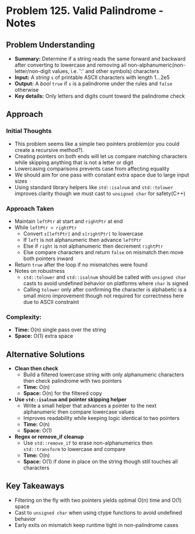 # Problem 125. Valid Palindrome - Notes

## Problem Understanding
- **Summary:** Determine if a string reads the same forward and backward after converting to lowercase and removing all non-alphanumeric(non-letter/non-digit values, i.e. ':' and other symbols) characters
- **Input:** A _string_ `s` of printable ASCII characters with length 1…2e5
- **Output:** A _bool_ `true` if `s` is a palindrome under the rules and `false` otherwise
- **Key details:** Only letters and digits count toward the palindrome check

## Approach

### Initial Thoughts
- This problem seems like a simple two pointers problem(or you could create a recursive method?). 
- Creating pointers on both ends will let us compare matching characters while skipping anything that is not a letter or digit
- Lowercasing comparisons prevents case from affecting equality
- We should aim for one pass with constant extra space due to large input sizes
- Using standard library helpers like `std::isalnum` and `std::tolower` improves clarity though we must cast to `unsigned char` for safety(C++)

### Approach Taken
- Maintain `leftPtr` at start and `rightPtr` at end
- While `leftPtr < rightPtr`
  - Convert `s[leftPtr]` and `s[rightPtr]` to lowercase
  - If `left` is not alphanumeric then advance `leftPtr`
  - Else if `right` is not alphanumeric then decrement `rightPtr`
  - Else compare characters and return `false` on mismatch then move both pointers inward
- Return `true` after the loop if no mismatches were found
- Notes on robustness
  - `std::tolower` and `std::isalnum` should be called with `unsigned char` casts to avoid undefined behavior on platforms where `char` is signed
  - Calling `tolower` only after confirming the character is alphabetic is a small micro improvement though not required for correctness here due to ASCII constraint

### Complexity:
- **Time:** O(n) single pass over the string
- **Space:** O(1) extra space

<!-- ## Challenges
### Obstacles Faced
- 
### Edge Cases
-  -->

## Alternative Solutions
- **Clean then check**
  - Build a filtered lowercase string with only alphanumeric characters then check palindrome with two pointers
  - **Time:** O(n)
  - **Space:** O(n) for the filtered copy
- **Use `std::isalnum` and pointer skipping helper**
  - Write a small helper that advances a pointer to the next alphanumeric then compare lowercase values
  - Improves readability while keeping logic identical to two pointers
  - **Time:** O(n)
  - **Space:** O(1)
- **Regex or remove_if cleanup**
  - Use `std::remove_if` to erase non-alphanumerics then `std::transform` to lowercase and compare
  - **Time:** O(n)
  - **Space:** O(1) if done in place on the string though still touches all characters

## Key Takeaways
- Filtering on the fly with two pointers yields optimal O(n) time and O(1) space
- Cast to `unsigned char` when using ctype functions to avoid undefined behavior
- Early exits on mismatch keep runtime tight in non-palindrome cases

